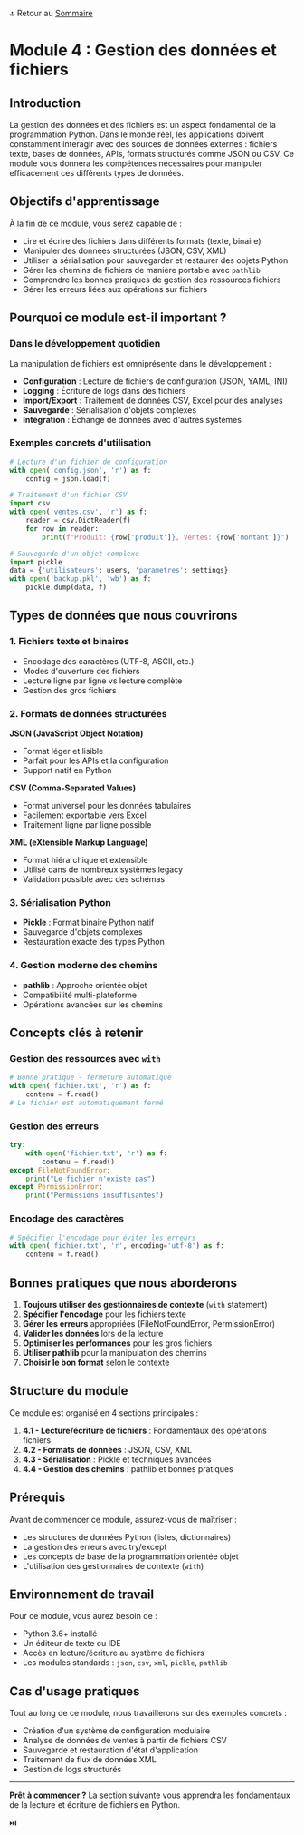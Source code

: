 🔝 Retour au [Sommaire](/SOMMAIRE.md)

# Module 4 : Gestion des données et fichiers

## Introduction

La gestion des données et des fichiers est un aspect fondamental de la programmation Python. Dans le monde réel, les applications doivent constamment interagir avec des sources de données externes : fichiers texte, bases de données, APIs, formats structurés comme JSON ou CSV. Ce module vous donnera les compétences nécessaires pour manipuler efficacement ces différents types de données.

## Objectifs d'apprentissage

À la fin de ce module, vous serez capable de :

- Lire et écrire des fichiers dans différents formats (texte, binaire)
- Manipuler des données structurées (JSON, CSV, XML)
- Utiliser la sérialisation pour sauvegarder et restaurer des objets Python
- Gérer les chemins de fichiers de manière portable avec `pathlib`
- Comprendre les bonnes pratiques de gestion des ressources fichiers
- Gérer les erreurs liées aux opérations sur fichiers

## Pourquoi ce module est-il important ?

### Dans le développement quotidien

La manipulation de fichiers est omniprésente dans le développement :
- **Configuration** : Lecture de fichiers de configuration (JSON, YAML, INI)
- **Logging** : Écriture de logs dans des fichiers
- **Import/Export** : Traitement de données CSV, Excel pour des analyses
- **Sauvegarde** : Sérialisation d'objets complexes
- **Intégration** : Échange de données avec d'autres systèmes

### Exemples concrets d'utilisation

```python
# Lecture d'un fichier de configuration
with open('config.json', 'r') as f:
    config = json.load(f)

# Traitement d'un fichier CSV
import csv
with open('ventes.csv', 'r') as f:
    reader = csv.DictReader(f)
    for row in reader:
        print(f"Produit: {row['produit']}, Ventes: {row['montant']}")

# Sauvegarde d'un objet complexe
import pickle
data = {'utilisateurs': users, 'parametres': settings}
with open('backup.pkl', 'wb') as f:
    pickle.dump(data, f)
```

## Types de données que nous couvrirons

### 1. Fichiers texte et binaires
- Encodage des caractères (UTF-8, ASCII, etc.)
- Modes d'ouverture des fichiers
- Lecture ligne par ligne vs lecture complète
- Gestion des gros fichiers

### 2. Formats de données structurées

**JSON (JavaScript Object Notation)**
- Format léger et lisible
- Parfait pour les APIs et la configuration
- Support natif en Python

**CSV (Comma-Separated Values)**
- Format universel pour les données tabulaires
- Facilement exportable vers Excel
- Traitement ligne par ligne possible

**XML (eXtensible Markup Language)**
- Format hiérarchique et extensible
- Utilisé dans de nombreux systèmes legacy
- Validation possible avec des schémas

### 3. Sérialisation Python
- **Pickle** : Format binaire Python natif
- Sauvegarde d'objets complexes
- Restauration exacte des types Python

### 4. Gestion moderne des chemins
- **pathlib** : Approche orientée objet
- Compatibilité multi-plateforme
- Opérations avancées sur les chemins

## Concepts clés à retenir

### Gestion des ressources avec `with`
```python
# Bonne pratique - fermeture automatique
with open('fichier.txt', 'r') as f:
    contenu = f.read()
# Le fichier est automatiquement fermé
```

### Gestion des erreurs
```python
try:
    with open('fichier.txt', 'r') as f:
        contenu = f.read()
except FileNotFoundError:
    print("Le fichier n'existe pas")
except PermissionError:
    print("Permissions insuffisantes")
```

### Encodage des caractères
```python
# Spécifier l'encodage pour éviter les erreurs
with open('fichier.txt', 'r', encoding='utf-8') as f:
    contenu = f.read()
```

## Bonnes pratiques que nous aborderons

1. **Toujours utiliser des gestionnaires de contexte** (`with` statement)
2. **Spécifier l'encodage** pour les fichiers texte
3. **Gérer les erreurs** appropriées (FileNotFoundError, PermissionError)
4. **Valider les données** lors de la lecture
5. **Optimiser les performances** pour les gros fichiers
6. **Utiliser pathlib** pour la manipulation des chemins
7. **Choisir le bon format** selon le contexte

## Structure du module

Ce module est organisé en 4 sections principales :

1. **4.1 - Lecture/écriture de fichiers** : Fondamentaux des opérations fichiers
2. **4.2 - Formats de données** : JSON, CSV, XML
3. **4.3 - Sérialisation** : Pickle et techniques avancées
4. **4.4 - Gestion des chemins** : pathlib et bonnes pratiques

## Prérequis

Avant de commencer ce module, assurez-vous de maîtriser :
- Les structures de données Python (listes, dictionnaires)
- La gestion des erreurs avec try/except
- Les concepts de base de la programmation orientée objet
- L'utilisation des gestionnaires de contexte (`with`)

## Environnement de travail

Pour ce module, vous aurez besoin de :
- Python 3.6+ installé
- Un éditeur de texte ou IDE
- Accès en lecture/écriture au système de fichiers
- Les modules standards : `json`, `csv`, `xml`, `pickle`, `pathlib`

## Cas d'usage pratiques

Tout au long de ce module, nous travaillerons sur des exemples concrets :
- Création d'un système de configuration modulaire
- Analyse de données de ventes à partir de fichiers CSV
- Sauvegarde et restauration d'état d'application
- Traitement de flux de données XML
- Gestion de logs structurés

---

**Prêt à commencer ?** La section suivante vous apprendra les fondamentaux de la lecture et écriture de fichiers en Python.

⏭️
